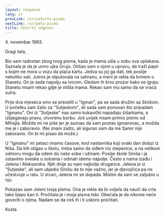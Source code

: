 ```yaml
---
layout: response
lang: sr
prevLink: /sr/cetvrto-pismo
nextLink: /sr/peto-pismo
title: Četvrti odgovor
---
```


<div class="Response-date">4. novembar 1993.</div>

Dragi tata,

Bio sam radostan zbog tvog pisma, kada je mama ušla u sobu sva uplakana. Saznala je da je umro ujka Grujo. Otišao sam s njom u upravu, da traži papir s kojim ne mora u vozu da plaća kartu. Jedva su joj ga dali, tek poslije nekoliko sati. Jutros je otputovala na sahranu, a meni je rekla da brinem o Stanetu. On je sada napolju sa Ivicom. Gledam ih kroz prozor kako se igraju. Stanetu nisam rekao gdje je otišla mama. Rekao sam mu samo da se vraća sutra.

Prije dva mjeseca smo se preselili u "Igman", pa se sada družim sa Sinišom. U početku sam žalio za "Sutjeskom", ali sada sam ponosan što pripadam "Igmanu". Oni iz "Sutjeske" nas samo kukavički napadaju šišarkama, a izbjegavaju pravu, otvorenu borbu. Još uvijek nisam primio pismo od Mihajla. Možda mi ne piše jer je saznao da sam postao igmanovac, a možda me je i zaboravio. (Ne znam zašto, ali siguran sam da me Samir nije zaboravio. On bi mi pisao da može.)

U "Igmanu" mi petaci imamo časove, kod nastavnika koji svaki dan dolazi iz Niša. Da bih stigao u školu, treba samo da siđem niz stepenice, a na velikom odmoru mogu da odem do naše sobe i užinam. Poslije škole Siniša i ja ostavimo sveske u sobama i odmah idemo napolje. Često s nama izađu i Jelena i Aleksandra. Njih dvije su nam najbolje drugarice. Jelena je iz "Sutjeske", ali sam ubjedio Sinišu da to nije važno, jer je djevojčica pa ne učestvuje u ratu. U stvari, Jelena mi se dopada. Mislim da sam se zaljubio u nju.

Pokazao sam Jeleni tvoja pisma. Ona je rekla da bi voljela da nauči da crta tako lijepo kao ti. Pročitala je i moja pisma tebi. Obećala je da nikome neće govoriti o njima. Nadam se da ćeš ih i ti uskoro pročitati.

<div class="Response-signature">Kosta</div>
